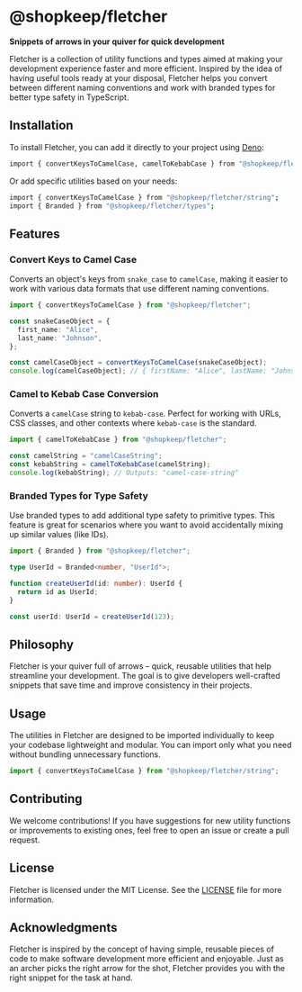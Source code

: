 # @shopkeep/fletcher

**Snippets of arrows in your quiver for quick development**

Fletcher is a collection of utility functions and types aimed at making your
development experience faster and more efficient. Inspired by the idea of having
useful tools ready at your disposal, Fletcher helps you convert between
different naming conventions and work with branded types for better type safety
in TypeScript.

## Installation

To install Fletcher, you can add it directly to your project using
[Deno](https://deno.land/):

```sh
import { convertKeysToCamelCase, camelToKebabCase } from "@shopkeep/fletcher";
```

Or add specific utilities based on your needs:

```sh
import { convertKeysToCamelCase } from "@shopkeep/fletcher/string";
import { Branded } from "@shopkeep/fletcher/types";
```

## Features

### Convert Keys to Camel Case

Converts an object's keys from `snake_case` to `camelCase`, making it easier to
work with various data formats that use different naming conventions.

```typescript
import { convertKeysToCamelCase } from "@shopkeep/fletcher";

const snakeCaseObject = {
  first_name: "Alice",
  last_name: "Johnson",
};

const camelCaseObject = convertKeysToCamelCase(snakeCaseObject);
console.log(camelCaseObject); // { firstName: "Alice", lastName: "Johnson" }
```

### Camel to Kebab Case Conversion

Converts a `camelCase` string to `kebab-case`. Perfect for working with URLs,
CSS classes, and other contexts where `kebab-case` is the standard.

```typescript
import { camelToKebabCase } from "@shopkeep/fletcher";

const camelString = "camelCaseString";
const kebabString = camelToKebabCase(camelString);
console.log(kebabString); // Outputs: "camel-case-string"
```

### Branded Types for Type Safety

Use branded types to add additional type safety to primitive types. This feature
is great for scenarios where you want to avoid accidentally mixing up similar
values (like IDs).

```typescript
import { Branded } from "@shopkeep/fletcher";

type UserId = Branded<number, "UserId">;

function createUserId(id: number): UserId {
  return id as UserId;
}

const userId: UserId = createUserId(123);
```

## Philosophy

Fletcher is your quiver full of arrows – quick, reusable utilities that help
streamline your development. The goal is to give developers well-crafted
snippets that save time and improve consistency in their projects.

## Usage

The utilities in Fletcher are designed to be imported individually to keep your
codebase lightweight and modular. You can import only what you need without
bundling unnecessary functions.

```typescript
import { convertKeysToCamelCase } from "@shopkeep/fletcher/string";
```

## Contributing

We welcome contributions! If you have suggestions for new utility functions or
improvements to existing ones, feel free to open an issue or create a pull
request.

## License

Fletcher is licensed under the MIT License. See the [LICENSE](./LICENSE) file
for more information.

## Acknowledgments

Fletcher is inspired by the concept of having simple, reusable pieces of code to
make software development more efficient and enjoyable. Just as an archer picks
the right arrow for the shot, Fletcher provides you with the right snippet for
the task at hand.
